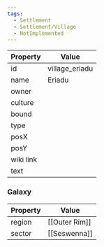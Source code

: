 ```yaml
---
tags:
  - Settlement
  - Settlement/Village
  - NotImplemented
---
```


| Property  | Value          |
| --------- | -------------- |
| id        | village_eriadu |
| name      | Eriadu         |
| owner     |                |
| culture   |                |
| bound     |                |
| type      |                |
| posX      |                |
| posY      |                |
| wiki link |                |
| text      |                |

### Galaxy
| Property | Value         |
| -------- | ------------- |
| region   | [[Outer Rim]] |
| sector   | [[Seswenna]]  |
